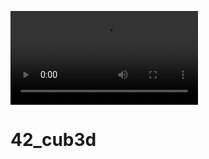 ![Nom_Alternatif]([lien_vers_gif](https://images-ext-2.discordapp.net/external/Y9_Zhtq0Yj7AtUvOk59Bh25DdSF9FIh6eoEkzCZgvKo/https/media.tenor.com/QDFX8HXWSeUAAAPo/kuzco-yzma.mp4)https://images-ext-2.discordapp.net/external/Y9_Zhtq0Yj7AtUvOk59Bh25DdSF9FIh6eoEkzCZgvKo/https/media.tenor.com/QDFX8HXWSeUAAAPo/kuzco-yzma.mp4)
# 42_cub3d
